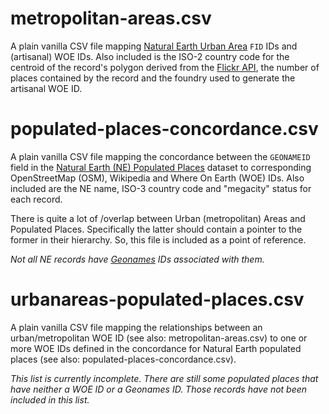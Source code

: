 metropolitan-areas.csv
==

A plain vanilla CSV file mapping [Natural Earth Urban Area](http://www.naturalearthdata.com/downloads/10m-cultural-vectors/10m-urban-area/) `FID` IDs and
(artisanal) WOE IDs. Also included is the ISO-2 country code for the centroid of
the record's polygon derived from the [Flickr API](http://www.flickr.com/services/api/flickr.places.findByLatLon.html), the number of places
contained by the record and the foundry used to generate the artisanal WOE ID.

populated-places-concordance.csv
==

A plain vanilla CSV file mapping the concordance between the `GEONAMEID` field
in the [Natural Earth (NE) Populated
Places](http://www.naturalearthdata.com/downloads/10m-cultural-vectors/10m-populated-places/)
dataset to corresponding OpenStreetMap (OSM), Wikipedia and Where On Earth (WOE)
IDs. Also included are the NE name, ISO-3 country code and "megacity" status for
each record.

There is quite a lot of /overlap between Urban (metropolitan) Areas and
Populated Places. Specifically the latter should contain a pointer to the former in their hierarchy. So, this file is included as a point of reference.

_Not all NE records have [Geonames](http://www.geonames.org/) IDs associated
with them._

urbanareas-populated-places.csv
==

A plain vanilla CSV file mapping the relationships between an urban/metropolitan
WOE ID (see also: metropolitan-areas.csv) to one or more WOE IDs defined in the
concordance for Natural Earth populated places (see also:
populated-places-concordance.csv).

_This list is currently incomplete. There are still some populated places that
have neither a WOE ID or a Geonames ID. Those records have not been included in
this list._


